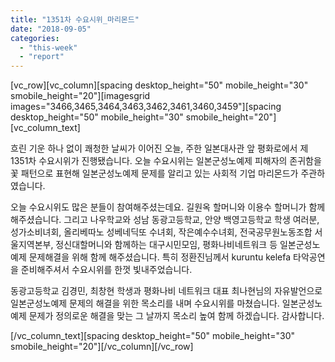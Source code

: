 ```yaml
---
title: "1351차 수요시위_마리몬드"
date: "2018-09-05"
categories: 
  - "this-week"
  - "report"
---
```


\[vc\_row\]\[vc\_column\]\[spacing desktop\_height="50" mobile\_height="30" smobile\_height="20"\]\[imagesgrid images="3466,3465,3464,3463,3462,3461,3460,3459"\]\[spacing desktop\_height="50" mobile\_height="30" smobile\_height="20"\]\[vc\_column\_text\]

흐린 기운 하나 없이 쾌청한 날씨가 이어진 오늘, 주한 일본대사관 앞 평화로에서 제1351차 수요시위가 진행됐습니다. 오늘 수요시위는 일본군성노예제 피해자의 존귀함을 꽃 패턴으로 표현해 일본군성노예제 문제를 알리고 있는 사회적 기업 마리몬드가 주관하였습니다.

오늘 수요시위도 많은 분들이 참여해주셨는데요. 길원옥 할머니와 이용수 할머니가 함께 해주셨습니다. 그리고 나우학교와 성남 동광고등학교, 안양 백영고등학교 학생 여러분, 성가소비녀회, 올리베따노 성베네딕또 수녀회, 작은예수수녀회, 전국공무원노동조합 서울지역본부, 정신대할머니와 함께하는 대구시민모임, 평화나비네트워크 등 일본군성노예제 문제해결을 위해 함께 해주셨습니다. 특히 정환진님께서 kuruntu kelefa 타악공연을 준비해주셔서 수요시위를 한껏 빛내주었습니다.

동광고등학교 김경민, 최창현 학생과 평화나비 네트워크 대표 최나현님의 자유발언으로 일본군성노예제 문제의 해결을 위한 목소리를 내며 수요시위를 마쳤습니다. 일본군성노예제 문제가 정의로운 해결을 맞는 그 날까지 목소리 높여 함께 하겠습니다. 감사합니다.

\[/vc\_column\_text\]\[spacing desktop\_height="50" mobile\_height="30" smobile\_height="20"\]\[/vc\_column\]\[/vc\_row\]
